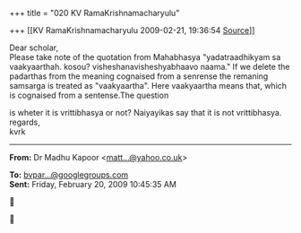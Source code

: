 +++
title = "020 KV RamaKrishnamacharyulu"

+++
[[KV RamaKrishnamacharyulu	2009-02-21, 19:36:54 [Source](https://groups.google.com/g/bvparishat/c/hZqpk6y2ROg)]]



Dear scholar,  
Please take note of the quotation from Mahabhasya "yadatraadhikyam sa vaakyaarthah. kosou? visheshanavisheshyabhaavo naama." If we delete the padarthas from the meaning cognaised from a senrense the remaning samsarga is treated as "vaakyaartha". Here vaakyaartha means that,
which is cognaised from a sentense.The question  

is wheter it is vrittibhasya or not? Naiyayikas say that it is not vrittibhasya.  
regards,  
kvrk  

------------------------------------------------------------------------

**From:** Dr Madhu Kapoor \<[matt...@yahoo.co.uk]()\>  

**To:** [bvpar...@googlegroups.com]()  
**Sent:** Friday, February 20, 2009 10:45:35 AM





